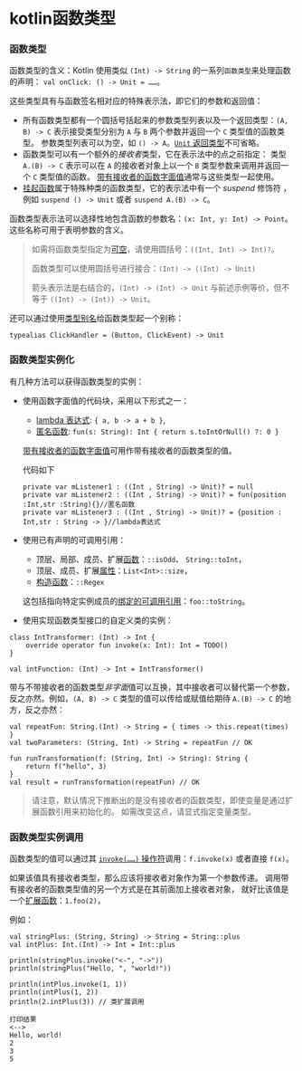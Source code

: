 # **kotlin函数类型**

### **函数类型**

函数类型的含义：Kotlin 使用类似 `(Int) -> String` 的一系列`函数类型`来处理函数的声明： `val onClick: () -> Unit = ……`。

这些类型具有与函数签名相对应的特殊表示法，即它们的参数和返回值：

- 所有函数类型都有一个圆括号括起来的参数类型列表以及一个返回类型：`(A, B) -> C` 表示接受类型分别为 `A` 与 `B` 两个参数并返回一个 `C` 类型值的函数类型。 参数类型列表可以为空，如 `() -> A`。[`Unit` 返回类型](https://www.kotlincn.net/docs/reference/functions.html#返回-unit-的函数)不可省略。
- 函数类型可以有一个额外的*接收者*类型，它在表示法中的点之前指定： 类型 `A.(B) -> C` 表示可以在 `A` 的接收者对象上以一个 `B` 类型参数来调用并返回一个 `C` 类型值的函数。 [带有接收者的函数字面值](https://www.kotlincn.net/docs/reference/lambdas.html#带有接收者的函数字面值)通常与这些类型一起使用。
- [挂起函数](https://www.kotlincn.net/docs/reference/coroutines.html#挂起函数)属于特殊种类的函数类型，它的表示法中有一个 *suspend* 修饰符 ，例如 `suspend () -> Unit` 或者 `suspend A.(B) -> C`。

函数类型表示法可以选择性地包含函数的参数名：`(x: Int, y: Int) -> Point`。 这些名称可用于表明参数的含义。

> 如需将函数类型指定为[可空](https://www.kotlincn.net/docs/reference/null-safety.html#可空类型与非空类型)，请使用圆括号：`((Int, Int) -> Int)?`。
>
> 函数类型可以使用圆括号进行接合：`(Int) -> ((Int) -> Unit)`
>
> 箭头表示法是右结合的，`(Int) -> (Int) -> Unit` 与前述示例等价，但不等于 `((Int) -> (Int)) -> Unit`。

还可以通过使用[类型别名](https://www.kotlincn.net/docs/reference/type-aliases.html)给函数类型起一个别称：

```
typealias ClickHandler = (Button, ClickEvent) -> Unit
```

### 函数类型实例化

有几种方法可以获得函数类型的实例：

- 使用函数字面值的代码块，采用以下形式之一：    

  - [lambda 表达式](https://www.kotlincn.net/docs/reference/lambdas.html#lambda-表达式与匿名函数): `{ a, b -> a + b }`,
  - [匿名函数](https://www.kotlincn.net/docs/reference/lambdas.html#匿名函数): `fun(s: String): Int { return s.toIntOrNull() ?: 0 }`

  [带有接收者的函数字面值](https://www.kotlincn.net/docs/reference/lambdas.html#带有接收者的函数字面值)可用作带有接收者的函数类型的值。

  代码如下

  ```
  private var mListener1 : ((Int , String) -> Unit)? = null
  private var mListener2 : ((Int , String) -> Unit)? = fun(position :Int,str :String){}//匿名函数
  private var mListener3 : ((Int , String) -> Unit)? = {position : Int,str : String -> }//lambda表达式
  ```

  

- 使用已有声明的可调用引用：    

  - 顶层、局部、成员、扩展[函数](https://www.kotlincn.net/docs/reference/reflection.html#函数引用)：`::isOdd`、 `String::toInt`，
  - 顶层、成员、扩展[属性](https://www.kotlincn.net/docs/reference/reflection.html#属性引用)：`List<Int>::size`，
  - [构造函数](https://www.kotlincn.net/docs/reference/reflection.html#构造函数引用)：`::Regex`

  这包括指向特定实例成员的[绑定的可调用引用](https://www.kotlincn.net/docs/reference/reflection.html#绑定的函数与属性引用自-11-起)：`foo::toString`。

- 使用实现函数类型接口的自定义类的实例：

```
class IntTransformer: (Int) -> Int {
    override operator fun invoke(x: Int): Int = TODO()
}

val intFunction: (Int) -> Int = IntTransformer()
```

带与不带接收者的函数类型*非字面*值可以互换，其中接收者可以替代第一个参数，反之亦然。例如，`(A, B) -> C` 类型的值可以传给或赋值给期待 `A.(B) -> C` 的地方，反之亦然：

```
val repeatFun: String.(Int) -> String = { times -> this.repeat(times) }
val twoParameters: (String, Int) -> String = repeatFun // OK

fun runTransformation(f: (String, Int) -> String): String {
    return f("hello", 3)
}
val result = runTransformation(repeatFun) // OK

```

> 请注意，默认情况下推断出的是没有接收者的函数类型，即使变量是通过扩展函数引用来初始化的。 如需改变这点，请显式指定变量类型。

### 函数类型实例调用

函数类型的值可以通过其 [`invoke(……)` 操作符](https://www.kotlincn.net/docs/reference/operator-overloading.html#invoke)调用：`f.invoke(x)` 或者直接 `f(x)`。

如果该值具有接收者类型，那么应该将接收者对象作为第一个参数传递。 调用带有接收者的函数类型值的另一个方式是在其前面加上接收者对象， 就好比该值是一个[扩展函数](https://www.kotlincn.net/docs/reference/extensions.html)：`1.foo(2)`，

例如：

```
val stringPlus: (String, String) -> String = String::plus
val intPlus: Int.(Int) -> Int = Int::plus

println(stringPlus.invoke("<-", "->"))
println(stringPlus("Hello, ", "world!")) 

println(intPlus.invoke(1, 1))
println(intPlus(1, 2))
println(2.intPlus(3)) // 类扩展调用

打印结果
<-->
Hello, world!
2
3
5
```

